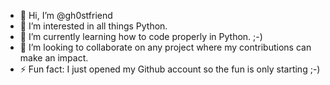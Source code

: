 - 👋 Hi, I’m @gh0stfriend
- 👀 I’m interested in all things Python.
- 🌱 I’m currently learning how to code properly in Python. ;-)
- 💞️ I’m looking to collaborate on any project where my contributions can make an impact.
- ⚡ Fun fact: I just opened my Github account so the fun is only starting ;-)

<!---
gh0stfriend/gh0stfriend is a ✨ special ✨ repository because its `README.md` (this file) appears on your GitHub profile.
You can click the Preview link to take a look at your changes.
--->
